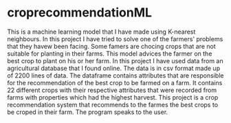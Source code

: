 # croprecommendationML
 This is a machine learning model that I have made using K-nearest neighbours.  In this project I have tried to solve one of the farmers' problems that they havew been facing.  Some famers are chocing crops that are not suitable for planting in their farms. This model advices the farmer on the best  crop to plant on his or her farm.  In this project I have used data from an agricultural database that I found online. The data is in csv format made up of 2200 lines of data. The dataframe contains attributes that are responsible for the recommendation of the best crop to be farmed on a farm. It contains 22 different crops with their respective attributes that were recorded from farms with properties which had the highest harvest.  This project is a crop recommendation system that recommends to the farmes the best crops to be croped in their farm. The program speaks to the user.
